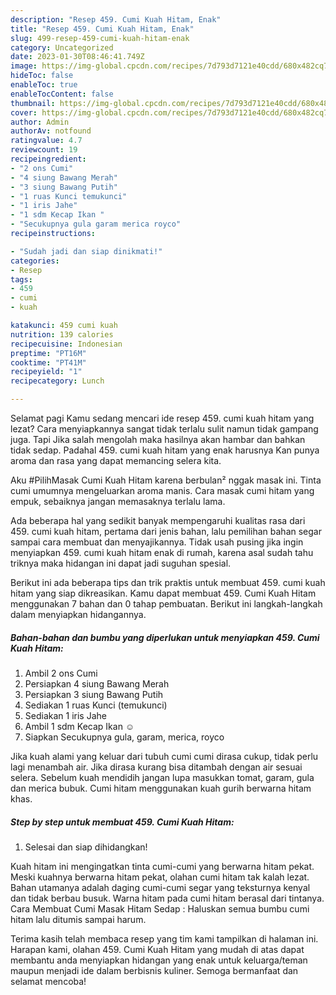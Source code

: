 ```yaml
---
description: "Resep 459. Cumi Kuah Hitam, Enak"
title: "Resep 459. Cumi Kuah Hitam, Enak"
slug: 499-resep-459-cumi-kuah-hitam-enak
category: Uncategorized
date: 2023-01-30T08:46:41.749Z
image: https://img-global.cpcdn.com/recipes/7d793d7121e40cdd/680x482cq70/459-cumi-kuah-hitam-foto-resep-utama.jpg
hideToc: false
enableToc: true
enableTocContent: false
thumbnail: https://img-global.cpcdn.com/recipes/7d793d7121e40cdd/680x482cq70/459-cumi-kuah-hitam-foto-resep-utama.jpg
cover: https://img-global.cpcdn.com/recipes/7d793d7121e40cdd/680x482cq70/459-cumi-kuah-hitam-foto-resep-utama.jpg
author: Admin
authorAv: notfound
ratingvalue: 4.7
reviewcount: 19
recipeingredient:
- "2 ons Cumi"
- "4 siung Bawang Merah"
- "3 siung Bawang Putih"
- "1 ruas Kunci temukunci"
- "1 iris Jahe"
- "1 sdm Kecap Ikan "
- "Secukupnya gula garam merica royco"
recipeinstructions:

- "Sudah jadi dan siap dinikmati!"
categories:
- Resep
tags:
- 459
- cumi
- kuah

katakunci: 459 cumi kuah 
nutrition: 139 calories
recipecuisine: Indonesian
preptime: "PT16M"
cooktime: "PT41M"
recipeyield: "1"
recipecategory: Lunch

---
```



Selamat pagi Kamu sedang mencari ide resep 459. cumi kuah hitam yang lezat? Cara menyiapkannya sangat tidak terlalu sulit namun tidak gampang juga. Tapi Jika salah mengolah maka hasilnya akan hambar dan bahkan tidak sedap. Padahal 459. cumi kuah hitam yang enak harusnya Kan punya aroma dan rasa yang dapat memancing selera kita.


Aku #PilihMasak Cumi Kuah Hitam karena berbulan² nggak masak ini. Tinta cumi umumnya mengeluarkan aroma manis. Cara masak cumi hitam yang empuk, sebaiknya jangan memasaknya terlalu lama.

Ada beberapa hal yang sedikit banyak mempengaruhi kualitas rasa dari 459. cumi kuah hitam, pertama dari jenis bahan, lalu pemilihan bahan segar sampai cara membuat dan menyajikannya. Tidak usah pusing jika ingin menyiapkan 459. cumi kuah hitam enak di rumah, karena asal sudah tahu triknya maka hidangan ini dapat jadi suguhan spesial.


Berikut ini ada beberapa tips dan trik praktis untuk membuat 459. cumi kuah hitam yang siap dikreasikan. Kamu dapat membuat 459. Cumi Kuah Hitam menggunakan 7 bahan dan 0 tahap pembuatan. Berikut ini langkah-langkah dalam menyiapkan hidangannya.

<!--inarticleads1-->

##### Bahan-bahan dan bumbu yang diperlukan untuk menyiapkan 459. Cumi Kuah Hitam:

1. Ambil 2 ons Cumi
1. Persiapkan 4 siung Bawang Merah
1. Persiapkan 3 siung Bawang Putih
1. Sediakan 1 ruas Kunci (temukunci)
1. Sediakan 1 iris Jahe
1. Ambil 1 sdm Kecap Ikan ☺️
1. Siapkan Secukupnya gula, garam, merica, royco


Jika kuah alami yang keluar dari tubuh cumi cumi dirasa cukup, tidak perlu lagi menambah air. Jika dirasa kurang bisa ditambah dengan air sesuai selera. Sebelum kuah mendidih jangan lupa masukkan tomat, garam, gula dan merica bubuk. Cumi hitam menggunakan kuah gurih berwarna hitam khas. 

<!--inarticleads2-->

##### Step by step untuk membuat 459. Cumi Kuah Hitam:


1. Selesai dan siap dihidangkan!

Kuah hitam ini mengingatkan tinta cumi-cumi yang berwarna hitam pekat. Meski kuahnya berwarna hitam pekat, olahan cumi hitam tak kalah lezat. Bahan utamanya adalah daging cumi-cumi segar yang teksturnya kenyal dan tidak berbau busuk. Warna hitam pada cumi hitam berasal dari tintanya. Cara Membuat Cumi Masak Hitam Sedap : Haluskan semua bumbu cumi hitam lalu ditumis sampai harum. 

Terima kasih telah membaca resep yang tim kami tampilkan di halaman ini. Harapan kami, olahan 459. Cumi Kuah Hitam yang mudah di atas dapat membantu anda menyiapkan hidangan yang enak untuk keluarga/teman maupun menjadi ide dalam berbisnis kuliner. Semoga bermanfaat dan selamat mencoba!

